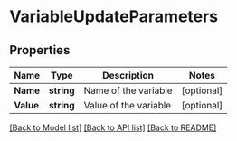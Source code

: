 # VariableUpdateParameters

## Properties

Name | Type | Description | Notes
------------ | ------------- | ------------- | -------------
**Name** | **string** | Name of the variable | [optional] 
**Value** | **string** | Value of the variable | [optional] 

[[Back to Model list]](../README.md#documentation-for-models) [[Back to API list]](../README.md#documentation-for-api-endpoints) [[Back to README]](../README.md)


